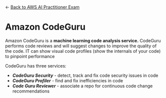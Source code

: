 ← [Back to AWS AI Practitioner Exam](../AWS%20AI%20Practitioner%20Exam.md)

# Amazon CodeGuru

Amazon CodeGuru is a **machine learning code analysis service.** CodeGuru performs code reviews and will suggest changes to improve the quality of the code. IT can show visual code profiles (show the internals of your code) to pinpoint performance

CodeGuru has three services:

- ***CodeGuru Security*** - detect, track and fix code security issues in code
- ***CodeGuru Profiler*** - find and fix inefficiencies in code
- ***Code Guru Reviewer*** - associate a repo for continuous code change recommendations
